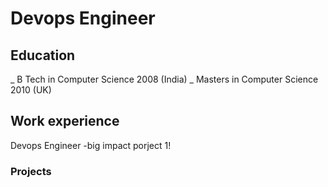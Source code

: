 # Devops Engineer


## Education
_ B Tech in Computer Science 2008 (India)
_ Masters in Computer Science 2010 (UK)


## Work experience 
Devops Engineer
-big impact porject 1!



### Projects
